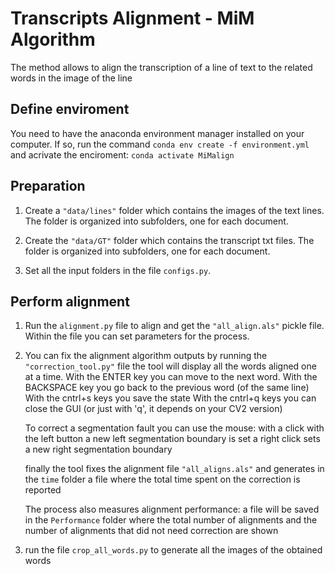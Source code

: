 # Transcripts Alignment - MiM Algorithm
The method allows to align the transcription of a line of text to the related words in the image of the line

## Define enviroment
You need to have the anaconda environment manager installed on your computer.
If so, run the command
```conda env create -f environment.yml```
and acrivate the enciroment: 
```conda activate MiMalign```


## Preparation
1. Create a ```"data/lines"``` folder which contains the images of the text lines. The folder is organized into subfolders, one for each document.

2. Create the ```"data/GT"``` folder which contains the transcript txt files. The folder is organized into subfolders, one for each document.

3. Set all the input folders in the file ```configs.py```.


## Perform alignment

1. Run the ```alignment.py``` file to align and get the ```"all_align.als"``` pickle file. Within the file you can set parameters for the process.

2. You can fix the alignment algorithm outputs by running the ```"correction_tool.py"``` file
   the tool will display all the words aligned one at a time.
   With the ENTER key you can move to the next word.
   With the BACKSPACE key you go back to the previous word (of the same line)
   With the cntrl+s keys you save the state
   With the cntrl+q keys you can close the GUI (or just with 'q', it depends on your CV2 version)
   
   To correct a segmentation fault you can use the mouse:
      with a click with the left button a new left segmentation boundary is set
      a right click sets a new right segmentation boundary
    
   finally the tool fixes the alignment file ```"all_aligns.als"```
   and generates in the ```time``` folder a file where the total time spent on the correction is reported

   The process also measures alignment performance:
   a file will be saved in the ```Performance``` folder
   where the total number of alignments and the number of alignments that did not need correction are shown


3. run the file ```crop_all_words.py``` to generate all the images of the obtained words
